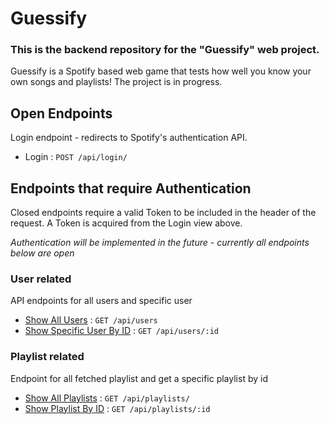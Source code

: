 # Guessify

### This is the backend repository for the "Guessify" web project.
Guessify is a Spotify based web game that tests how well you know your own songs and playlists!
The project is in progress.

## Open Endpoints

Login endpoint - redirects to Spotify's authentication API.

* Login : `POST /api/login/`

## Endpoints that require Authentication

Closed endpoints require a valid Token to be included in the header of the
request. 
A Token is acquired from the Login view above.

*Authentication will be implemented in the future - currently all endpoints below are open*


### User related
API endpoints for all users and specific user

* [Show All Users](users.md) : `GET /api/users`
* [Show Specific User By ID](users.md) : `GET /api/users/:id`

### Playlist related

Endpoint for all fetched playlist and get a specific playlist by id
* [Show All Playlists](playlists.md) : `GET /api/playlists/`
* [Show Playlist By ID](playlists.md) : `GET /api/playlists/:id`

